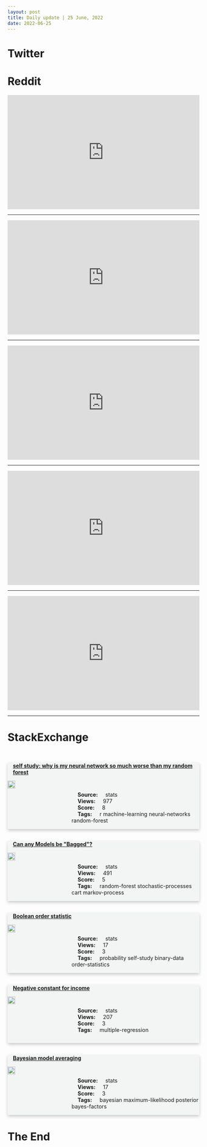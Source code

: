 ```yaml
---
layout: post
title: Daily update | 25 June, 2022
date: 2022-06-25
---
```


<script async src="https://platform.twitter.com/widgets.js" charset="utf-8"></script>


<script src='https://storage.ko-fi.com/cdn/scripts/overlay-widget.js'></script>
<script>
  kofiWidgetOverlay.draw('themldojo', {
    'type': 'floating-chat',
    'floating-chat.donateButton.text': 'Support me',
    'floating-chat.donateButton.background-color': '#f45d22',
    'floating-chat.donateButton.text-color': '#fff'
  });
</script>

# Twitter 

<blockquote class="twitter-tweet"><a href="https://twitter.com/IGN/status/1540168091325370369"></a></blockquote>

<blockquote class="twitter-tweet"><a href="https://twitter.com/JezCorden/status/1540241492857524225"></a></blockquote>

<blockquote class="twitter-tweet"><a href="https://twitter.com/TheAthleticUK/status/1540258679311794176"></a></blockquote>

<blockquote class="twitter-tweet"><a href="https://twitter.com/KirkDBorne/status/1540161455080849410"></a></blockquote>

<blockquote class="twitter-tweet"><a href="https://twitter.com/Melissahei/status/1540320900649832450"></a></blockquote>

<blockquote class="twitter-tweet"><a href="https://twitter.com/ylecun/status/1540324879400140802"></a></blockquote>

<blockquote class="twitter-tweet"><a href="https://twitter.com/DeepMind/status/1540290428897038336"></a></blockquote>

<blockquote class="twitter-tweet"><a href="https://twitter.com/stanfordnlp/status/1540146183384883200"></a></blockquote>

<blockquote class="twitter-tweet"><a href="https://twitter.com/ylecun/status/1540328530050957314"></a></blockquote>

<blockquote class="twitter-tweet"><a href="https://twitter.com/stanfordnlp/status/1540354089413779456"></a></blockquote>

# Reddit 

<iframe id="reddit-embed" src="https://www.redditmedia.com/r/MachineLearning/comments/vjkssf/d_how_to_copy_text_from_more_than_10_previously?ref_source=embed&amp;ref=share&amp;embed=true" sandbox="allow-scripts allow-same-origin allow-popups" style="border: none;" height="300" width="100%" scrolling="yes"></iframe>
<hr style="width:100%;text-align:left;margin-left:0">
<iframe id="reddit-embed" src="https://www.redditmedia.com/r/datascience/comments/vjpew4/working_with_data_is_like?ref_source=embed&amp;ref=share&amp;embed=true" sandbox="allow-scripts allow-same-origin allow-popups" style="border: none;" height="300" width="100%" scrolling="yes"></iframe>
<hr style="width:100%;text-align:left;margin-left:0">
<iframe id="reddit-embed" src="https://www.redditmedia.com/r/dataengineering/comments/vjkarw/elt_of_my_own_strava_data_using_the_strava_api?ref_source=embed&amp;ref=share&amp;embed=true" sandbox="allow-scripts allow-same-origin allow-popups" style="border: none;" height="300" width="100%" scrolling="yes"></iframe>
<hr style="width:100%;text-align:left;margin-left:0">
<iframe id="reddit-embed" src="https://www.redditmedia.com/r/datascience/comments/vjfone/is_there_more_to_modeling_than_transforming_the?ref_source=embed&amp;ref=share&amp;embed=true" sandbox="allow-scripts allow-same-origin allow-popups" style="border: none;" height="300" width="100%" scrolling="yes"></iframe>
<hr style="width:100%;text-align:left;margin-left:0">
<iframe id="reddit-embed" src="https://www.redditmedia.com/r/dataengineering/comments/vjwrdv/ive_been_a_de_at_faang_for_over_4_years_gone_from?ref_source=embed&amp;ref=share&amp;embed=true" sandbox="allow-scripts allow-same-origin allow-popups" style="border: none;" height="300" width="100%" scrolling="yes"></iframe>
<hr style="width:100%;text-align:left;margin-left:0">

<style>
.card {
box-shadow: 0 4px 8px 0 rgba(0,0,0,0.2);
transition: 0.3s;
width: 100%;
background-color: #F3F4F4;
}
p{
    margin-left:  3em;
    padding-top: 1em;
}
.part2{
    display: grid;
    grid-template-columns: 1fr 3fr;
}
h4{
    margin: 1em;
}

.card:hover {
box-shadow: 0 8px 16px 0 rgba(0,0,0,0.2);
}
b {
padding: 2px 16px;
}
</style>
  
# StackExchange 


  <br>
  <div class="card">
  <h4><a href='https://stats.stackexchange.com/questions/579832/self-study-why-is-my-neural-network-so-much-worse-than-my-random-forest'>self study: why is my neural network so much worse than my random forest</a></h4> 
  <div class="part2">
      <img src="https://cdn.sstatic.net/Sites/stats/Img/apple-touch-icon@2.png?v=344f57aa10cc" alt="Img missing!" style="width:40%">
      <p><b>Source:</b> stats<br><b>Views:</b> 977<br><b>Score:</b> 8<br><b>Tags:</b> <span class="badge badge-dark">r</span> <span class="badge badge-dark">machine-learning</span> <span class="badge badge-dark">neural-networks</span> <span class="badge badge-dark">random-forest</span></p> 
  </div>
  </div>
      
  <br>
  <div class="card">
  <h4><a href='https://stats.stackexchange.com/questions/579837/can-any-models-be-bagged'>Can any Models be &quot;Bagged&quot;?</a></h4> 
  <div class="part2">
      <img src="https://cdn.sstatic.net/Sites/stats/Img/apple-touch-icon@2.png?v=344f57aa10cc" alt="Img missing!" style="width:40%">
      <p><b>Source:</b> stats<br><b>Views:</b> 491<br><b>Score:</b> 5<br><b>Tags:</b> <span class="badge badge-dark">random-forest</span> <span class="badge badge-dark">stochastic-processes</span> <span class="badge badge-dark">cart</span> <span class="badge badge-dark">markov-process</span></p> 
  </div>
  </div>
      
  <br>
  <div class="card">
  <h4><a href='https://stats.stackexchange.com/questions/579845/boolean-order-statistic'>Boolean order statistic</a></h4> 
  <div class="part2">
      <img src="https://cdn.sstatic.net/Sites/stats/Img/apple-touch-icon@2.png?v=344f57aa10cc" alt="Img missing!" style="width:40%">
      <p><b>Source:</b> stats<br><b>Views:</b> 17<br><b>Score:</b> 3<br><b>Tags:</b> <span class="badge badge-dark">probability</span> <span class="badge badge-dark">self-study</span> <span class="badge badge-dark">binary-data</span> <span class="badge badge-dark">order-statistics</span></p> 
  </div>
  </div>
      
  <br>
  <div class="card">
  <h4><a href='https://stats.stackexchange.com/questions/579861/negative-constant-for-income'>Negative constant for income</a></h4> 
  <div class="part2">
      <img src="https://cdn.sstatic.net/Sites/stats/Img/apple-touch-icon@2.png?v=344f57aa10cc" alt="Img missing!" style="width:40%">
      <p><b>Source:</b> stats<br><b>Views:</b> 207<br><b>Score:</b> 3<br><b>Tags:</b> <span class="badge badge-dark">multiple-regression</span></p> 
  </div>
  </div>
      
  <br>
  <div class="card">
  <h4><a href='https://stats.stackexchange.com/questions/579873/bayesian-model-averaging'>Bayesian model averaging</a></h4> 
  <div class="part2">
      <img src="https://cdn.sstatic.net/Sites/stats/Img/apple-touch-icon@2.png?v=344f57aa10cc" alt="Img missing!" style="width:40%">
      <p><b>Source:</b> stats<br><b>Views:</b> 17<br><b>Score:</b> 3<br><b>Tags:</b> <span class="badge badge-dark">bayesian</span> <span class="badge badge-dark">maximum-likelihood</span> <span class="badge badge-dark">posterior</span> <span class="badge badge-dark">bayes-factors</span></p> 
  </div>
  </div>
      
# The End